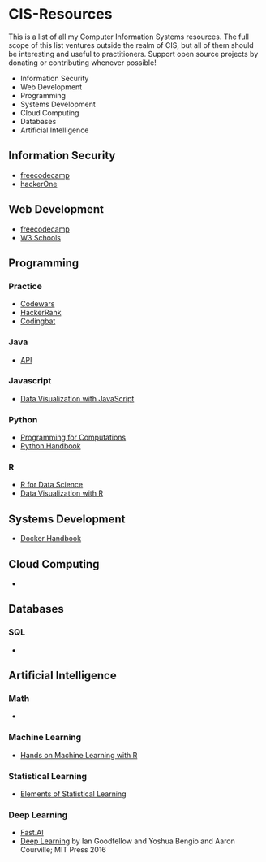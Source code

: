 # CIS-Resources
This is a list of all my Computer Information Systems resources.  The full scope of this list ventures outside the realm of CIS, but all of them should be interesting and useful to practitioners.
Support open source projects by donating or contributing whenever possible!
* Information Security
* Web Development
* Programming
* Systems Development
* Cloud Computing
* Databases
* Artificial Intelligence
## Information Security
* [freecodecamp](https://www.freecodecamp.org/learn/information-security/)
* [hackerOne](https://www.hackerone.com/)
## Web Development
* [freecodecamp](https://www.freecodecamp.org/learn/responsive-web-design/)
* [W3 Schools](https://www.w3schools.com/)
## Programming
### Practice
* [Codewars](https://www.codewars.com/)
* [HackerRank](https://www.hackerrank.com/)
* [Codingbat](https://codingbat.com/java)
### Java
* [API](https://docs.oracle.com/javase/7/docs/api/)
### Javascript
* [Data Visualization with JavaScript](https://www.freecodecamp.org/learn/data-visualization/)
### Python
* [Programming for Computations](https://link.springer.com/book/10.1007/978-3-030-16877-3)
* [Python Handbook](https://www.freecodecamp.org/news/the-python-handbook/)
### R
* [R for Data Science](https://r4ds.had.co.nz/introduction.html)
* [Data Visualization with R](https://socviz.co/)
## Systems Development
* [Docker Handbook](https://www.freecodecamp.org/news/the-docker-handbook/)
## Cloud Computing
* 
## Databases
### SQL
* 
## Artificial Intelligence
### Math
* 
### Machine Learning
* [Hands on Machine Learning with R](https://bradleyboehmke.github.io/HOML/)
### Statistical Learning
* [Elements of Statistical Learning](http://web.stanford.edu/~hastie/ElemStatLearn/)
### Deep Learning
* [Fast.AI](https://course.fast.ai/)
* [Deep Learning](https://www.deeplearningbook.org/) by Ian Goodfellow and Yoshua Bengio and Aaron Courville; MIT Press 2016
